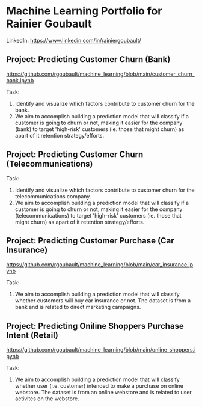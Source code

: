 # Machine Learning Portfolio for Rainier Goubault
LinkedIn: https://www.linkedin.com/in/rainiergoubault/


## Project: Predicting Customer Churn (Bank)
https://github.com/rgoubault/machine_learning/blob/main/customer_churn_bank.ipynb

Task:
1. Identify and visualize which factors contribute to customer churn for the bank.
2. We aim to accomplish building a prediction model that will classify if a customer is going to churn or not, making it easier for the company (bank) to target 'high-risk' customers (ie. those that might churn) as apart of it retention strategy/efforts.



## Project: Predicting Customer Churn (Telecommunications)

Task:
1. Identify and visualize which factors contribute to customer churn for the telecommunications company.
2. We aim to accomplish building a prediction model that will classify if a customer is going to churn or not, making it easier for the company (telecommunications) to target 'high-risk' customers (ie. those that might churn) as apart of it retention strategy/efforts.



## Project: Predicting Customer Purchase (Car Insurance)
https://github.com/rgoubault/machine_learning/blob/main/car_insurance.ipynb

Task:
1. We aim to accomplish building a prediction model that will classify whether customers will buy car insurance or not. The dataset is from a bank and is related to direct marketing campaigns.



## Project: Predicting Oniline Shoppers Purchase Intent (Retail)
https://github.com/rgoubault/machine_learning/blob/main/online_shoppers.ipynb

Task:
1. We aim to accomplish building a prediction model that will classify whether user (i.e. customer) intended to make a purchase on online webstore. The dataset is from an online webstore and is related to user activites on the webstore.



